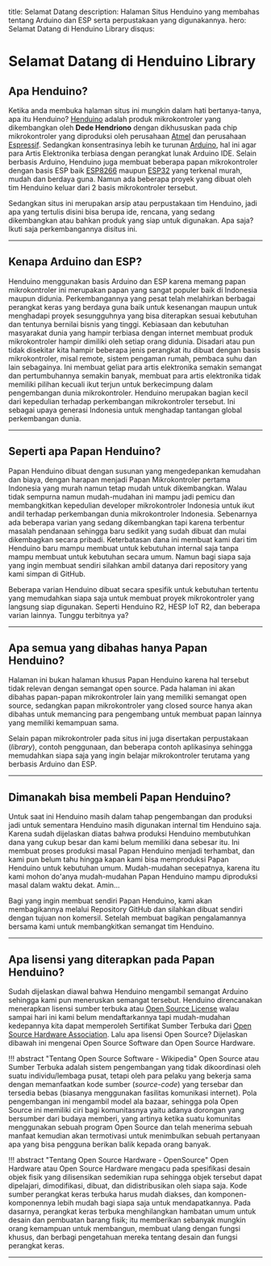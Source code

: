 title: Selamat Datang
description: Halaman Situs Henduino yang membahas tentang Arduino dan ESP serta perpustakaan yang digunakannya.
hero: Selamat Datang di Henduino Library
disqus: 

# Selamat Datang di Henduino Library

## Apa Henduino?

Ketika anda membuka halaman situs ini mungkin dalam hati bertanya-tanya, apa itu Henduino? [Henduino][1] adalah produk mikrokontroler yang dikembangkan oleh **Dede Hendriono** dengan dikhususkan pada chip mikrokontroler yang diproduksi oleh perusahaan [Atmel][2] dan perusahaan [Espressif][3]. Sedangkan konsentrasinya lebih ke turunan [Arduino][4], hal ini agar para Artis Elektronika terbiasa dengan perangkat lunak Arduino IDE. Selain berbasis Arduino, Henduino juga membuat beberapa papan mikrokontroler dengan basis ESP baik [ESP8266][5] maupun [ESP32][6] yang terkenal murah, mudah dan berdaya guna. Namun ada beberapa proyek yang dibuat oleh tim Henduino keluar dari 2 basis mikrokontroler tersebut.

Sedangkan situs ini merupakan arsip atau perpustakaan tim Henduino, jadi apa yang tertulis disini bisa berupa ide, rencana, yang sedang dikembangkan atau bahkan produk yang siap untuk digunakan. Apa saja? Ikuti saja perkembangannya disitus ini.

[1]: http://henduino.github.io
[2]: https://www.microchip.com/
[3]: https://www.espressif.com/
[4]: https://www.arduino.cc/
[5]: https://www.espressif.com/en/products/hardware/esp8266ex/overview
[6]: https://www.espressif.com/en/products/hardware/esp32/overview

* * *

## Kenapa Arduino dan ESP?

Henduino menggunakan basis Arduino dan ESP karena memang papan mikrokontroler ini merupakan papan yang sangat populer baik di Indonesia maupun didunia. Perkembangannya yang pesat telah melahirkan berbagai perangkat keras yang berdaya guna baik untuk kesenangan maupun untuk menghadapi proyek sesungguhnya yang bisa diterapkan sesuai kebutuhan dan tentunya bernilai bisnis yang tinggi. Kebiasaan dan kebutuhan masyarakat dunia yang hampir terbiasa dengan internet membuat produk mikrokontroler hampir dimiliki oleh setiap orang didunia. Disadari atau pun tidak disekitar kita hampir beberapa jenis perangkat itu dibuat dengan basis mikrokontroler, misal remote, sistem pengaman rumah, pembaca suhu dan lain sebagainya. Ini membuat geliat para artis elektronika semakin semangat dan pertumbuhannya semakin banyak, membuat para artis elektronika tidak memiliki pilihan kecuali ikut terjun untuk berkecimpung dalam pengembangan dunia mikrokontroler. Henduino merupakan bagian kecil dari kepedulian terhadap perkembangan mikrokontroler tersebut. Ini sebagai upaya generasi Indonesia untuk menghadap tantangan global perkembangan dunia.

* * *

## Seperti apa Papan Henduino?

Papan Henduino dibuat dengan susunan yang mengedepankan kemudahan dan biaya, dengan harapan menjadi Papan Mikrokontroler pertama Indonesia yang murah namun tetap mudah untuk dikembangkan. Walau tidak sempurna namun mudah-mudahan ini mampu jadi pemicu dan membangkitkan kepedulian developer mikrokontroler Indonesia untuk ikut andil terhadap perkembangan dunia mikrokontroler Indonesia.
Sebenarnya ada beberapa varian yang sedang dikembangkan tapi karena terbentur masalah pendanaan sehingga baru sedikit yang sudah dibuat dan mulai dikembagkan secara pribadi. Keterbatasan dana ini membuat kami dari tim Henduino baru mampu membuat untuk kebutuhan internal saja tanpa mampu membuat untuk kebutuhan secara umum. Namun bagi siapa saja yang ingin membuat sendiri silahkan ambil datanya dari repository yang kami simpan di GitHub.

Beberapa varian Henduino dibuat secara spesifik untuk kebutuhan tertentu yang memudahkan siapa saja untuk membuat proyek mikrokontroler yang langsung siap digunakan. Seperti Henduino R2, HESP IoT R2, dan beberapa varian lainnya. Tunggu terbitnya ya? 

* * *

## Apa semua yang dibahas hanya Papan Henduino?

Halaman ini bukan halaman khusus Papan Henduino karena hal tersebut tidak relevan dengan semangat open source. Pada halaman ini akan dibahas papan-papan mikrokontroler lain yang memiliki semangat open source, sedangkan papan mikrokontroler yang closed source hanya akan dibahas untuk memancing para pengembang untuk membuat papan lainnya yang memiliki kemampuan sama.

Selain papan mikrokontroler pada situs ini juga disertakan perpustakaan (*library*), contoh penggunaan, dan beberapa contoh aplikasinya sehingga memudahkan siapa saja yang ingin belajar mikrokontroler terutama yang berbasis Arduino dan ESP.

* * *

## Dimanakah bisa membeli Papan Henduino?

Untuk saat ini Henduino masih dalam tahap pengembangan dan produksi jadi untuk sementara Henduino masih digunakan internal tim Henduino saja. Karena sudah dijelaskan diatas bahwa produksi Henduino membutuhkan dana yang cukup besar dan kami belum memiliki dana sebesar itu. Ini membuat proses produksi masal Papan Henduino menjadi terhambat, dan kami pun belum tahu hingga kapan kami bisa memproduksi Papan Henduino untuk kebutuhan umum. Mudah-mudahan secepatnya, karena itu kami mohon do'anya mudah-mudahan Papan Henduino mampu diproduksi masal dalam waktu dekat. Amin...

Bagi yang ingin membuat sendiri Papan Henduino, kami akan membagikannya melalui Repository GitHub dan silahkan dibuat sendiri dengan tujuan non komersil. Setelah membuat bagikan pengalamannya bersama kami untuk membangkitkan semangat tim Henduino.

* * *

## Apa lisensi yang diterapkan pada Papan Henduino?

Sudah dijelaskan diawal bahwa Henduino mengambil semangat Arduino sehingga kami pun meneruskan semangat tersebut. Henduino direncanakan menerapkan lisensi sumber terbuka atau [Open Source License][7] walau sampai hari ini kami belum mendaftarkannya tapi mudah-mudahan kedepannya kita dapat memperoleh Sertifikat Sumber Terbuka dari [Open Source Hardware Association][8]. Lalu apa lisensi Open Source? Dijelaskan dibawah ini mengenai Open Source Software dan Open Source Hardware.

!!! abstract "Tentang Open Source Software - Wikipedia"
	Open Source atau Sumber Terbuka adalah sistem pengembangan yang tidak dikoordinasi oleh suatu individu/lembaga pusat, tetapi oleh para pelaku yang bekerja sama dengan memanfaatkan kode sumber (*source-code*) yang tersebar dan tersedia bebas (biasanya menggunakan fasilitas komunikasi internet). Pola pengembangan ini mengambil model ala bazaar, sehingga pola Open Source ini memiliki ciri bagi komunitasnya yaitu adanya dorongan yang bersumber dari budaya memberi, yang artinya ketika suatu komunitas menggunakan sebuah program Open Source dan telah menerima sebuah manfaat kemudian akan termotivasi untuk menimbulkan sebuah pertanyaan apa yang bisa pengguna berikan balik kepada orang banyak.

!!! abstract "Tentang Open Source Hardware - OpenSource"
	Open Hardware atau Open Source Hardware mengacu pada spesifikasi desain objek fisik yang dilisensikan sedemikian rupa sehingga objek tersebut dapat dipelajari, dimodifikasi, dibuat, dan didistribusikan oleh siapa saja. Kode sumber perangkat keras terbuka harus mudah diakses, dan komponen-komponennya lebih mudah bagi siapa saja untuk mendapatkannya. Pada dasarnya, perangkat keras terbuka menghilangkan hambatan umum untuk desain dan pembuatan barang fisik; itu memberikan sebanyak mungkin orang kemampuan untuk membangun, membuat ulang dengan fungsi khusus, dan berbagi pengetahuan mereka tentang desain dan fungsi perangkat keras.

[7]: https://opensource.com
[8]: https://www.oshwa.org/

* * *